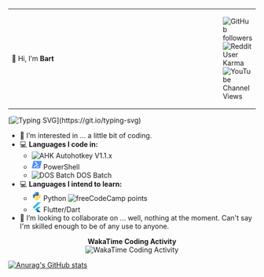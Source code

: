 <table width="100%" style="border: none;">
  <tr>
    <td style="width:100%">
      👋 Hi, I’m <strong>Bart</strong></td> 
<td>
        
![GitHub followers](https://img.shields.io/github/followers/SuperBartimus?style=plastic&logo=Github) 
</br>
![Reddit User Karma](https://img.shields.io/reddit/user-karma/combined/SuperBartimus?style=plastic&logo=reddit) 
</br>
![YouTube Channel Views](https://img.shields.io/youtube/channel/views/UCT8mlz0lMKj8AWgcQ8Vn-Jw?style=plastic&logo=youtube)
</td>
</tr>
</table>
<p aling="center">
  
[![Typing SVG](https://readme-typing-svg.demolab.com?font=Fira+Code&pause=1000&center=true&vCenter=true&random=true&width=700&lines=Just+another+unassuming+script+kiddie.;Only+here+for+the+joy+of+using+other+code.;I'll+try+to+offer+my+own+garbage%2C+but+don't+get+excited.)](https://git.io/typing-svg)
<!--- https://readme-typing-svg.demolab.com/demo/ --->

</p>

<!--- https://shields.io/badges/ --->
- 👀 I’m interested in ... a little bit of coding.
- 💻 **Languages I code in:**
  - <img src="https://i.imgur.com/sBnPQRG.png" alt="AHK" height="20"> Autohotkey V1.1.x
  - <img src="https://raw.githubusercontent.com/devicons/devicon/master/icons/powershell/powershell-original.svg" alt="PowerShell" height="20"> PowerShell
  - <img src="https://developer.valvesoftware.com/w/images/7/71/Icon-CMD.png" alt="DOS Batch" height="20"> DOS Batch
- 💻 **Languages I intend to learn:**
  - <img src="https://raw.githubusercontent.com/devicons/devicon/master/icons/python/python-original.svg" alt="Python" height="20"> Python ![freeCodeCamp points](https://img.shields.io/freecodecamp/points/SuperBartimus?style=plastic&logo=freecodecamp)
  - <img src="https://raw.githubusercontent.com/devicons/devicon/master/icons/flutter/flutter-original.svg" alt="Flutter" height="20"> Flutter/Dart
- 💞️ I’m looking to collaborate on ... well, nothing at the moment.  Can't say I'm skilled enough to be of any use to anyone.

<!---
- 📫 How to reach me ... well, uh, don't know yet.
--->
<p align="center">
  <strong>WakaTime Coding Activity</strong></br>
  <img src="https://wakatime.com/share/@Bartimus/868f38eb-eef9-48cd-9938-ecc9de14a8dc.svg" alt="WakaTime Coding Activity">
</p>

[![Anurag's GitHub stats](https://github-readme-stats.vercel.app/api?username=SuperBartimus&theme=prussian&border_radius=8&show_icons=true)](https://github.com/anuraghazra/github-readme-stats)
<!--- https://github.com/anuraghazra/github-readme-stats?tab=readme-ov-file#customization --->

<!---
SuperBartimus/SuperBartimus is a ✨ special ✨ repository because its `README.md` (this file) appears on your GitHub profile.
You can click the Preview link to take a look at your changes.
--->
